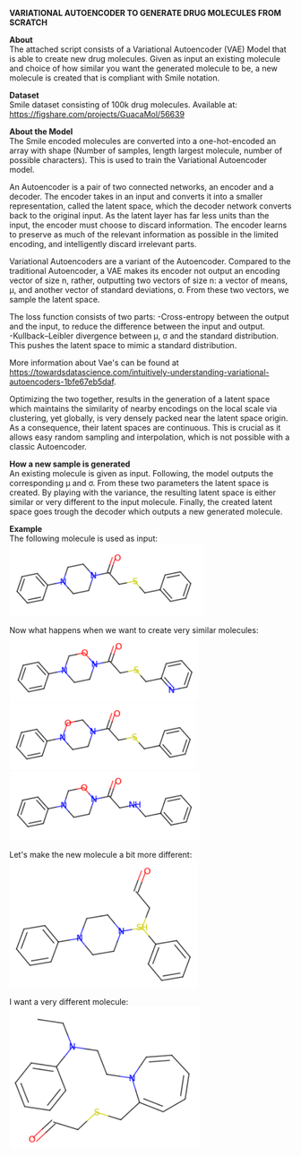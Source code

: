 **VARIATIONAL AUTOENCODER TO GENERATE DRUG MOLECULES FROM SCRATCH**

**About**<br/>
The attached script consists of a Variational Autoencoder (VAE) Model that is able to create new drug molecules.
Given as input an existing molecule and choice of how similar you want the generated molecule to be,
 a new molecule is created that is compliant with Smile notation.

**Dataset**<br/>
Smile dataset consisting of 100k drug molecules. Available at: https://figshare.com/projects/GuacaMol/56639

**About the Model**<br/>
The Smile encoded molecules are converted into a one-hot-encoded an array with shape (Number of samples, length largest molecule, number of possible characters).
This is used to train the Variational Autoencoder model.

An Autoencoder is a pair of two connected networks, an encoder and a decoder. 
The encoder takes in an input and converts it into a smaller representation, called the latent space, which the decoder network converts back to the original input.
As the latent layer has far less units than the input, the encoder must choose to discard information. The encoder learns to preserve as much of the relevant information as possible in the limited encoding, and intelligently discard irrelevant parts. 

Variational Autoencoders are a variant of the Autoencoder.
Compared to the traditional Autoencoder, a VAE makes its encoder not output an encoding vector of size n, rather, outputting two vectors of size n: a vector of means, μ, and another vector of standard deviations, σ. From these two vectors, we sample the latent space.

The loss function consists of two parts:
-Cross-entropy between the output and the input, to reduce the difference between the input and output. <br/>
-Kullback–Leibler divergence between  μ, σ and the standard distribution. This pushes the latent space to mimic a standard distribution.  

More information about Vae's can be found at https://towardsdatascience.com/intuitively-understanding-variational-autoencoders-1bfe67eb5daf.

Optimizing the two together, results in the generation of a latent space which maintains the similarity of nearby encodings on the local scale via clustering, yet globally, is very densely packed near the latent space origin. As a consequence, their latent spaces are continuous. This is crucial as it allows easy random sampling and interpolation, which is not possible with a classic Autoencoder.

**How a new sample is generated**<br/>
An existing molecule is given as input. Following, the model outputs the corresponding μ and σ. 
From these two parameters the latent space is created. By playing with the variance, the resulting latent space is either similar or very different to the input molecule.
Finally, the created latent space goes trough the decoder which outputs a new generated molecule.

**Example**<br/>
The following molecule is used as input:<br/>
![alt text](https://github.com/Yvesvc/Machine-and-Deep-learning/blob/master/Molecule%20Generator/Image/base.PNG)

Now what happens when we want to create very similar molecules:<br/>
![alt text](https://github.com/Yvesvc/Machine-and-Deep-learning/blob/master/Molecule%20Generator/Image/8.PNG)
![alt text](https://github.com/Yvesvc/Machine-and-Deep-learning/blob/master/Molecule%20Generator/Image/7.PNG)
![alt text](https://github.com/Yvesvc/Machine-and-Deep-learning/blob/master/Molecule%20Generator/Image/4.PNG)

Let's make the new molecule a bit more different: <br/>
![alt text](https://github.com/Yvesvc/Machine-and-Deep-learning/blob/master/Molecule%20Generator/Image/5.PNG)

I want a very different molecule:<br/>
![alt text](https://github.com/Yvesvc/Machine-and-Deep-learning/blob/master/Molecule%20Generator/Image/1.PNG)
